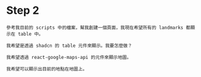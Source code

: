 # Step 2

```
參考我目前的 scripts 中的檔案，幫我創建一個頁面，我現在希望所有的 landmarks 都顯示在 table 中。
```

```
我希望是透過 shadcn 的 table 元件來顯示。我要怎麼做？
```

```
我希望透過 react-google-maps-api 的元件來顯示地圖。
```

```
我希望可以顯示出目前的地點在地圖上。
```
